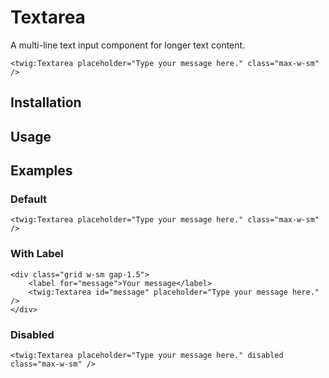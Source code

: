 # Textarea

A multi-line text input component for longer text content.

```twig {"preview":true}
<twig:Textarea placeholder="Type your message here." class="max-w-sm" />
```

## Installation

<!-- Placeholder: Installation -->

## Usage

<!-- Placeholder: Usage -->

## Examples

### Default

```twig {"preview":true}
<twig:Textarea placeholder="Type your message here." class="max-w-sm" />
```

### With Label

```twig {"preview":true}
<div class="grid w-sm gap-1.5">
    <label for="message">Your message</label>
    <twig:Textarea id="message" placeholder="Type your message here." />
</div>
```

### Disabled

```twig {"preview":true}
<twig:Textarea placeholder="Type your message here." disabled class="max-w-sm" />
```
